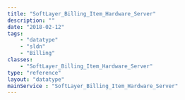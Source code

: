 ```yaml
---
title: "SoftLayer_Billing_Item_Hardware_Server"
description: ""
date: "2018-02-12"
tags:
    - "datatype"
    - "sldn"
    - "Billing"
classes:
    - "SoftLayer_Billing_Item_Hardware_Server"
type: "reference"
layout: "datatype"
mainService : "SoftLayer_Billing_Item_Hardware_Server"
---
```

